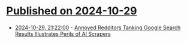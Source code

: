 # [Published on 2024-10-29](index.md)

* [2024-10-29, 21:22:00](https://soylentnews.org/article.pl?sid=24/10/29/0059246&from=rss) - [Annoyed Redditors Tanking Google Search Results Illustrates Perils of AI Scrapers](https://soylentnews.org/article.pl?sid=24/10/29/0059246&from=rss)
